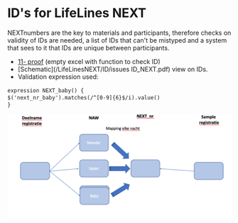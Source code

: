 # ID's for LifeLines NEXT

NEXTnumbers are the key to materials and participants, therefore checks on validity of IDs are needed, a list of IDs that can't be mistyped and a system that sees to it that IDs are unique between participants.

* [11- proof](/LifeLinesNEXT/ID/11_proof.xlsx) (empty excel with function to check ID)
* [Schematic](/LifeLinesNEXT/ID/issues ID_NEXT.pdf) view on IDs.
* Validation expression used:
```
expression NEXT_baby() {
$('next_nr_baby').matches(/^[0-9]{6}$/i).value()
}
```

![NEXT_ID_model](/LifeLinesNEXT/ID/nummers.png)
